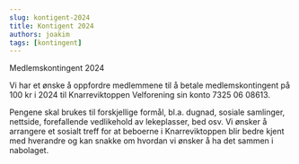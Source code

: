 ```yaml
---
slug: kontigent-2024
title: Kontigent 2024 
authors: joakim
tags: [kontingent]
---
```


Medlemskontingent 2024 

<!--truncate-->
Vi har et ønske å oppfordre medlemmene til å betale
medlemskontingent på 100 kr i 2024 til Knarreviktoppen
Velforening sin konto 7325 06 08613.

Pengene skal brukes til forskjellige formål, bl.a. dugnad, sosiale samlinger, nettside, forefallende vedlikehold av lekeplasser, bed osv. Vi ønsker å arrangere et sosialt treff for at
beboerne i Knarreviktoppen blir bedre kjent med hverandre og kan snakke om hvordan vi
ønsker å ha det sammen i nabolaget.
